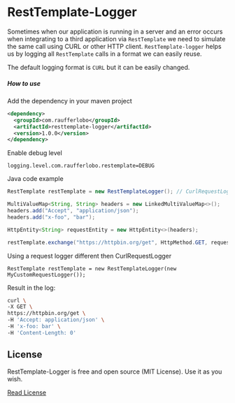 # RestTemplate-Logger

Sometimes when our application is running in a server and an error occurs when integrating to a third application via `RestTemplate` we need to simulate the same call using CURL or other HTTP client. `RestTemplate-logger` helps us by logging all `RestTemplate` calls in a format we can easily reuse.

The default logging format is `CURL` but it can be easily changed.

##### How to use

Add the dependency in your maven project

```xml
<dependency>
  <groupId>com.raufferlobo</groupId>
  <artifactId>resttemplate-logger</artifactId>
  <version>1.0.0</version>
</dependency>
```
Enable debug level
```properties
logging.level.com.raufferlobo.restemplate=DEBUG
``` 

Java code example
```java
RestTemplate restTemplate = new RestTemplateLogger(); // CurlRequestLogger is the default logger.

MultiValueMap<String, String> headers = new LinkedMultiValueMap<>();
headers.add("Accept", "application/json");
headers.add("x-foo", "bar");

HttpEntity<String> requestEntity = new HttpEntity<>(headers);

restTemplate.exchange("https://httpbin.org/get", HttpMethod.GET, requestEntity, String.class);
```

Using a request logger different then CurlRequestLogger
```
RestTemplate restTemplate = new RestTemplateLogger(new MyCustomRequestLogger());
```

Result in the log:

```bash
curl \
-X GET \
https://httpbin.org/get \
-H 'Accept: application/json' \
-H 'x-foo: bar' \
-H 'Content-Length: 0'
```

## License

RestTemplate-Logger is free and open source (MIT License). Use it as you wish.

[Read License](https://github.com/anotheria/moskito/blob/master/LICENSE)
